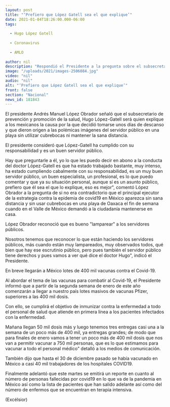 ```yaml
---
layout: post
title: "‘Prefiero que López Gatell sea el que explique’"
date: 2021-01-04T18:26:00.000-06:00
tags:
  
  - Hugo López Gatell
  
  - Coronavirus
  
  - AMLO
  
author: nil
description: "Respondió el Presidente a la pregunta sobre el subsecretario de salud, que apareció en imágenes si usar el cubrebocas ni guardar la sana distancia"
image: "/uploads/2021/images-2506084.jpg"
video: "nil"
audio: "nil"
alt: "‘Prefiero que López Gatell sea el que explique’"
front: false
section: "Nacional"
news_id: 181843
---
```


El presidente Andrés Manuel López Obrador señaló que el subsecretario de prevención y promoción de la salud, Hugo López-Gatell será quien explique a los mexicanos la causa por la que decidió tomarse unos días de descanso y que dieron origen a las polémicas imágenes del servidor público en una playa sin utilizar cubrebocas ni mantener la sana distancia.

El presidente consideró que López-Gatell ha cumplido con su responsabilidad y es un buen servidor público.

Hay que preguntarle a él, yo lo que les puedo decir en abono a la conducta del doctor López-Gatell es que ha estado trabajado bastante, muy intenso, ha estado cumpliendo cabalmente con su responsabilidad, es un muy buen servidor público, un buen especialista, un profesional, es lo que puedo comentar y que ya su situación personal, aunque sí es un asunto público, prefiero que él sea el que lo explique, eso es mejor", comentó López Obrador a la pregunta de si no era contradictorio que el principal ejecutor de la estrategia contra la epidemia de covid19 en México aparezca sin sana distancia y sin usar cubrebocas en una playa de Oaxaca el fin de semana cuando en el Valle de México demandó a la ciudadanía mantenerse en casa.

López Obrador reconoció que es bueno "lamparear" a los servidores públicos.

Nosotros tenemos que reconocer lo que están haciendo los servidores públicos, más cuando están muy lampareados, muy observados todos, qué bien que hay ese escrutinio público, pero pues también el servidor público tiene derechos y pues vamos a ver qué dice el doctor Hugo", indicó el Presidente.

En breve llegarán a México lotes de 400 mil vacunas contra el Covid-19.

Al abordar el tema de las vacunas para combatir al Covid-19, el Presidente informó que a partir de la segunda semana de enero de este año comenzarán a llegar a nuestro país lotes masivos de vacunas Pfizer, superiores a las 400 mil dosis.

Con ello, se cumplirá el objetivo de inmunizar contra la enfermedad a todo el personal de salud que atiende en primera línea a los pacientes infectados con la enfermedad.

Mañana llegan 50 mil dosis más y luego tenemos tres entregas casi una a la semana de un poco más de 400 mil, ya entregas grandes; de modo que para finales de enero vamos a tener un poco más de 400 mil dosis que nos van a permitir vacunar a 750 mil personas, que es lo que estimamos para vacunar a todo el personal médico" detalló a los medios de comunicación.

También dijo que hasta el 30 de diciembre pasado se había vacunado en México a casi 40 mil trabajadores de los hospitales COVID19.

Finalmente adelantó que este martes se emitirá un reporte en cuanto al número de personas fallecidas por covid19 en lo que va de la pandemia en México así como la lista de pacientes que han salido adelante así como del número de enfermos que se encuentran en terapia intensiva.

(Excélsior)